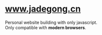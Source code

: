 # www.jadegong.cn
Personal website building with only javascript.   
Only compatible with __modern browsers__.
